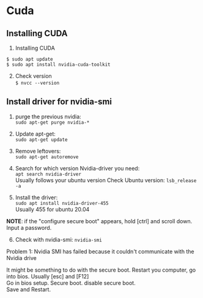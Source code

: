# Cuda

## Installing CUDA

1. Installing CUDA
```
$ sudo apt update
$ sudo apt install nvidia-cuda-toolkit
```
2. Check version \
`$ nvcc --version`

## Install driver for nvidia-smi

1. purge the previous nvidia: \
`sudo apt-get purge nvidia-*`

2. Update apt-get: \
`sudo apt-get update`

3. Remove leftovers: \
`sudo apt-get autoremove`

4. Search for which version Nvidia-driver you need: \
`apt search nvidia-driver` \
Usually follows your ubuntu version
Check Ubuntu version: `lsb_release -a`

5. Install the driver: \
`sudo apt install nvidia-driver-455` \
Usually 455 for ubuntu 20.04

**NOTE**: if the "configure secure boot" appears, hold [ctrl] and scroll down. \
Input a password.

6. Check with nvidia-smi:
`nvidia-smi`

Problem 1: Nvidia SMI has failed because it couldn't communicate with the Nvidia drive

It might be something to do with the secure boot. Restart you computer, go into bios. Usually [esc] and [F12] \
Go in bios setup. Secure boot. disable secure boot. \
Save and Restart.

